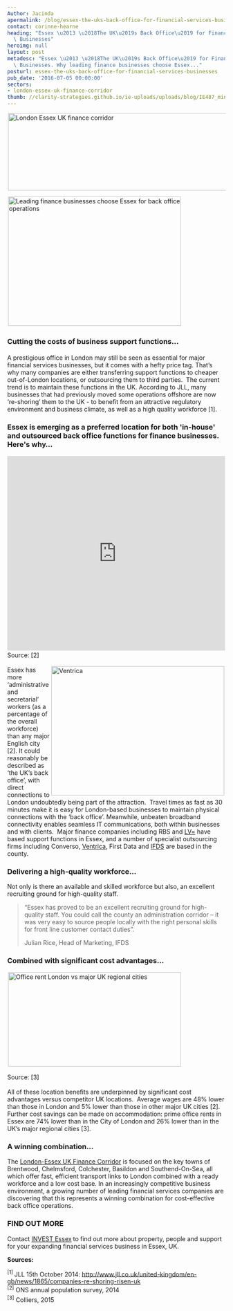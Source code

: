 ```yaml
---
Author: Jacinda
apermalink: /blog/essex-the-uks-back-office-for-financial-services-businesses
contact: corinne-hearne
heading: "Essex \u2013 \u2018The UK\u2019s Back Office\u2019 for Financial Services\
  \ Businesses"
heroimg: null
layout: post
metadesc: "Essex \u2013 \u2018The UK\u2019s Back Office\u2019 for Financial Services\
  \ Businesses. Why leading finance businesses choose Essex..."
posturl: essex-the-uks-back-office-for-financial-services-businesses
pub_date: '2016-07-05 00:00:00'
sectors:
- london-essex-uk-finance-corridor
thumb: //clarity-strategies.github.io/ie-uploads/uploads/blog/IE487_mini.jpg
---
```


<p><img alt='London Essex UK finance corridor' src='//clarity-strategies.github.io/ie-uploads/uploads/blog/LEFC_Icon_V2.0-META_RGB_600px_.jpg' style='width: 600px; height: 179px; margin-left: 2px; margin-right: 2px;'/></p><p><img alt='Leading finance businesses choose Essex for back office operations' src='//clarity-strategies.github.io/ie-uploads/uploads/blog/IE484_700.jpg' style='width: 400px; height: 299px; margin-left: 2px; margin-right: 2px;'/></p><h3><span style='line-height: 1.6;'>Cutting the costs of business support functions…</span></h3><p>A prestigious office in London may still be seen as essential for major financial services businesses, but it comes with a hefty price tag. That’s why many companies are either transferring support functions to cheaper out-of-London locations, or outsourcing them to third parties.  The current trend is to maintain these functions in the UK. According to JLL, many businesses that had previously moved some operations offshore are now ‘re-shoring’ them to the UK - to benefit from an attractive regulatory environment and business climate, as well as a high quality workforce [1].</p><h3>Essex is emerging as a preferred location for both 'in-house' and outsourced back office functions for finance businesses. Here's why…</h3><p><iframe class='essexchart' frameborder='0' height='450px' src='https://essexcharts.appspot.com/essex2.html' width='100%'></iframe><span style='line-height: 1.6;'>Source: [2]</span></p><p><img alt='Ventrica' src='//clarity-strategies.github.io/ie-uploads/uploads/blog/PTAIT_20150112_0495_400.jpg' style='width: 400px; height: 299px; margin-left: 2px; margin-right: 2px; float: right;'/>Essex has more ‘administrative and secretarial’ workers (as a percentage of the overall workforce) than any major English city [2]. It could reasonably be described as ‘the UK’s back office’, with direct connections to London undoubtedly being part of the attraction.  Travel times as fast as 30 minutes make it is easy for London-based businesses to maintain physical connections with the ‘back office’. Meanwhile, unbeaten broadband connectivity enables seamless IT communications, both within businesses and with clients.  Major finance companies including RBS and <a href='essex-home-to-award-winning-insurance-companies#.V3tpqtIrLIU' target='_blank'>LV=</a> have based support functions in Essex, and a number of specialist outsourcing firms including Converso, <a href='south-essex-the-location-of-choice-for-outsourcing#.V3tp7tIrLIU' target='_blank'>Ventrica</a>, First Data and <a href='http://investessex.co.uk/studies/case-studies/ifds' target='_blank'>IFDS</a> are based in the county. </p><h3>Delivering a high-quality workforce…</h3><p>Not only is there an available and skilled workforce but also, an excellent recruiting ground for high-quality staff. </p><blockquote><p>“Essex has proved to be an excellent recruiting ground for high-quality staff. You could call the county an administration corridor – it was very easy to source people locally with the right personal skills for front line customer contact duties”.</p><p>Julian Rice, Head of Marketing, IFDS</p></blockquote><h3>Combined with significant cost advantages…</h3><p><img alt='Office rent London vs major UK regional cities' src='//clarity-strategies.github.io/ie-uploads/uploads/blog/Essex_Office_Cost_Savings_400.jpg' style='width: 400px; height: 218px; margin-left: 2px; margin-right: 2px;'/></p><p><span style='line-height: 1.6;'>Source: [3]</span></p><p>All of these location benefits are underpinned by significant cost advantages versus competitor UK locations.  Average wages are 48% lower than those in London and 5% lower than those in other major UK cities [2].  Further cost savings can be made on accommodation: prime office rents in Essex are 74% lower than in the City of London and 26% lower than in the UK’s major regional cities [3]. </p><h3>A winning combination…</h3><p>The <a href='../sectors/london-essex-uk-finance-corridor' target='_blank'>London-Essex UK Finance Corridor</a> is focused on the key towns of Brentwood, Chelmsford, Colchester, Basildon and Southend-On-Sea, all which offer fast, efficient transport links to London combined with a ready workforce and a low cost base. In an increasingly competitive business environment, a growing number of leading financial services companies are discovering that this represents a winning combination for cost-effective back office operations.</p><h3>FIND OUT MORE</h3><p>Contact <a href='../index.html' target='_blank'>INVEST Essex</a><strong> </strong>to find out more about property, people and support for your expanding financial services business in Essex, UK.</p><p><strong>Sources:</strong></p><p><sup>[1] </sup>JLL 15th October 2014: <a href='http://www.jll.co.uk/united-kingdom/en-gb/news/1865/companies-re-shoring-risen-uk' target='_blank'>http://www.jll.co.uk/united-kingdom/en-gb/news/1865/companies-re-shoring-risen-uk</a><br/><sup>[2]</sup><span style='line-height: 1.6;'> ONS annual population survey, 2014</span><br/><sup>[3]</sup><span style='line-height: 1.6;'> Colliers, 2015</span></p>